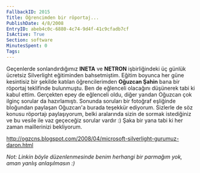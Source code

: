 ```yaml
---
FallbackID: 2015
Title: Öğrencimden bir röportaj...
PublishDate: 4/8/2008
EntryID: abeb4c0c-6880-4c74-9d4f-41c9cfadb7cf
IsActive: True
Section: software
MinutesSpent: 0
Tags: 
---
```

Geçenlerde sonlandırdığımız **INETA** ve **NETRON** işbirliğindeki üç
günlük ücretsiz Silverlight eğitiminden bahsetmiştim. Eğitim boyunca her
güne kesintisiz bir şekilde katılan öğrencilerimden **Oğuzcan Şahin**
bana bir röportaj teklifinde bulunmuştu. Ben de eğlenceli olacağını
düşünerek tabi ki kabul ettim. Gerçekten epey de eğlenceli oldu, diğer
yandan Oğuzcan çok ilginç sorular da hazırlamıştı. Sonunda soruları bir
fotoğraf eşliğinde bloğundan paylaşan Oğuzcan'a burada teşekkür
ediyorum. Sizlerle de söz konusu röportajı paylaşıyorum, belki
aralarında sizin de sormak istediğiniz ve bu vesile ile vaz geçeceğiz
sorular vardır :) Şaka bir yana tabi ki her zaman maillerinizi
bekliyorum.

<http://ogzcns.blogspot.com/2008/04/microsoft-silverlight-gurumuz-daron.html>

*Not: Linkin böyle düzenlenmesinde benim herhangi bir parmağım yok, aman
yanlış anlaşılmasın :)*


